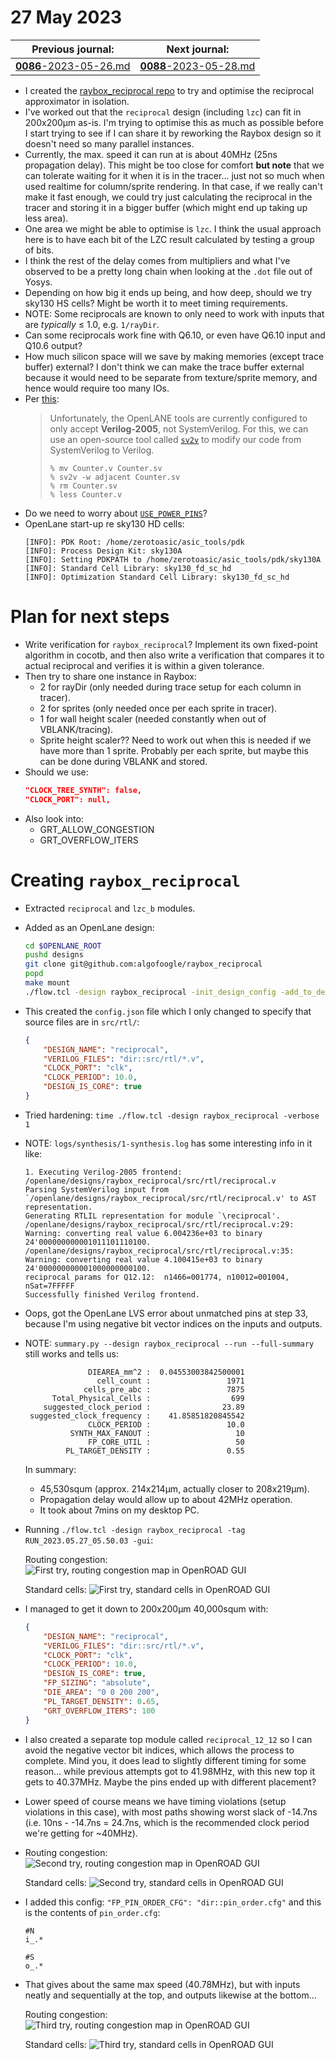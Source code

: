 # 27 May 2023

| Previous journal: | Next journal: |
|-|-|
| [**0086**-2023-05-26.md](./0086-2023-05-26.md) | [**0088**-2023-05-28.md](./0088-2023-05-28.md) |


*   I created the [raybox_reciprocal repo](https://github.com/algofoogle/raybox_reciprocal)
    to try and optimise the reciprocal approximator in isolation. 
*   I've worked out that the `reciprocal` design (including `lzc`) can fit in 200x200&micro;m
    as-is. I'm trying to optimise this as much as possible before I start trying to see if I
    can share it by reworking the Raybox design so it doesn't need so many parallel instances.
*   Currently, the max. speed it can run at is about 40MHz (25ns propagation delay).
    This might be too close for comfort **but note** that we can tolerate waiting for it when
    it is in the tracer... just not so much when used realtime for column/sprite rendering.
    In that case, if we really can't make it fast enough, we could try just calculating the
    reciprocal in the tracer and storing it in a bigger buffer (which might end up taking up
    less area).
*   One area we might be able to optimise is `lzc`. I think the usual approach here is to have
    each bit of the LZC result calculated by testing a group of bits.
*   I think the rest of the delay comes from multipliers and what I've observed to be a pretty
    long chain when looking at the `.dot` file out of Yosys.
*   Depending on how big it ends up being, and how deep, should we try sky130 HS cells?
    Might be worth it to meet timing requirements.
*   NOTE: Some reciprocals are known to only need to work with inputs that are *typically*
    &le; 1.0, e.g. `1/rayDir`.
*   Can some reciprocals work fine with Q6.10, or even have Q6.10 input and Q10.6 output?
*   How much silicon space will we save by making memories (except trace buffer) external?
    I don't think we can make the trace buffer external because it would need to be separate
    from texture/sprite memory, and hence would require too many IOs.
*   Per [this](https://cornell-c2s2.github.io/ece5745_sec7/#switching-over-to-openlane):
    >   Unfortunately, the OpenLANE tools are currently configured to only accept **Verilog-2005**,
    >   not SystemVerilog. For this, we can use an open-source tool called
    >   [`sv2v`](https://github.com/zachjs/sv2v) to modify our code from SystemVerilog to Verilog.
    >
    >   ```
    >   % mv Counter.v Counter.sv
    >   % sv2v -w adjacent Counter.sv
    >   % rm Counter.sv
    >   % less Counter.v
    >   ```
*   Do we need to worry about [`USE_POWER_PINS`](https://cornell-c2s2.github.io/ece5745_sec7/#switching-over-to-openlane:~:text=another%20change%20we%20have%20to%20make%20to%20our%20Verilog%20file%20is%20to%20explicitly%20tell%20the%20OpenLANE%20scripts%20what%20type%20of%20power%20we%20want%20routed%20to%20the%20cells%20in%20our%20design)?
*   OpenLane start-up re sky130 HD cells:
    ```
    [INFO]: PDK Root: /home/zerotoasic/asic_tools/pdk
    [INFO]: Process Design Kit: sky130A
    [INFO]: Setting PDKPATH to /home/zerotoasic/asic_tools/pdk/sky130A
    [INFO]: Standard Cell Library: sky130_fd_sc_hd
    [INFO]: Optimization Standard Cell Library: sky130_fd_sc_hd
    ```


# Plan for next steps

*   Write verification for `raybox_reciprocal`? Implement its own fixed-point algorithm in cocotb, and then
    also write a verification that compares it to actual reciprocal and verifies it is within a given tolerance.
*   Then try to share one instance in Raybox:
    *   2 for rayDir (only needed during trace setup for each column in tracer).
    *   2 for sprites (only needed once per each sprite in tracer).
    *   1 for wall height scaler (needed constantly when out of VBLANK/tracing).
    *   Sprite height scaler?? Need to work out when this is needed if we have more than 1 sprite.
        Probably per each sprite, but maybe this can be done during VBLANK and stored.
*   Should we use:
    ```json
    "CLOCK_TREE_SYNTH": false,
    "CLOCK_PORT": null,
    ```
*   Also look into:
    *   GRT_ALLOW_CONGESTION
    *   GRT_OVERFLOW_ITERS


# Creating `raybox_reciprocal`

*   Extracted `reciprocal` and `lzc_b` modules.
*   Added as an OpenLane design:
    ```bash
    cd $OPENLANE_ROOT
    pushd designs
    git clone git@github.com:algofoogle/raybox_reciprocal
    popd
    make mount
    ./flow.tcl -design raybox_reciprocal -init_design_config -add_to_designs
    ```
*   This created the `config.json` file which I only changed to specify that source files are
    in `src/rtl/`:
    ```json
    {
        "DESIGN_NAME": "reciprocal",
        "VERILOG_FILES": "dir::src/rtl/*.v",
        "CLOCK_PORT": "clk",
        "CLOCK_PERIOD": 10.0,
        "DESIGN_IS_CORE": true
    }

    ```
*   Tried hardening: `time ./flow.tcl -design raybox_reciprocal -verbose 1`
*   NOTE: `logs/synthesis/1-synthesis.log` has some interesting info in it like:
    ```
    1. Executing Verilog-2005 frontend: /openlane/designs/raybox_reciprocal/src/rtl/reciprocal.v
    Parsing SystemVerilog input from `/openlane/designs/raybox_reciprocal/src/rtl/reciprocal.v' to AST representation.
    Generating RTLIL representation for module `\reciprocal'.
    /openlane/designs/raybox_reciprocal/src/rtl/reciprocal.v:29: Warning: converting real value 6.004236e+03 to binary 24'000000000001011101110100.
    /openlane/designs/raybox_reciprocal/src/rtl/reciprocal.v:35: Warning: converting real value 4.100415e+03 to binary 24'000000000001000000000100.
    reciprocal params for Q12.12:  n1466=001774, n10012=001004, nSat=7FFFFF
    Successfully finished Verilog frontend.
    ```
*   Oops, got the OpenLane LVS error about unmatched pins at step 33, because I'm using negative bit vector indices
    on the inputs and outputs.
*   NOTE: `summary.py --design raybox_reciprocal --run --full-summary` still works and tells us:
    ```
                  DIEAREA_mm^2 :  0.04553003842500001
                    cell_count :                 1971
                 cells_pre_abc :                 7875
          Total_Physical_Cells :                  699
        suggested_clock_period :                23.89
     suggested_clock_frequency :    41.85851820845542
                  CLOCK_PERIOD :                 10.0
              SYNTH_MAX_FANOUT :                   10
                  FP_CORE_UTIL :                   50
             PL_TARGET_DENSITY :                 0.55
    ```
    In summary:
    *   45,530squm (approx. 214x214&micro;m, actually closer to 208x219&micro;m).
    *   Propagation delay would allow up to about 42MHz operation.
    *   It took about 7mins on my desktop PC.
*   Running `./flow.tcl -design raybox_reciprocal -tag RUN_2023.05.27_05.50.03 -gui`:

    Routing congestion:
    ![First try, routing congestion map in OpenROAD GUI](./i/0087-try1-congestion.png)

    Standard cells:
    ![First try, standard cells in OpenROAD GUI](./i/0087-try1-cells.png)
*   I managed to get it down to 200x200&micro;m 40,000squm with:
    ```json
    {
        "DESIGN_NAME": "reciprocal",
        "VERILOG_FILES": "dir::src/rtl/*.v",
        "CLOCK_PORT": "clk",
        "CLOCK_PERIOD": 10.0,
        "DESIGN_IS_CORE": true,
        "FP_SIZING": "absolute",
        "DIE_AREA": "0 0 200 200",
        "PL_TARGET_DENSITY": 0.65,
        "GRT_OVERFLOW_ITERS": 100
    }
    ```
*   I also created a separate top module called `reciprocal_12_12` so I can avoid the negative vector bit indices,
    which allows the process to complete. Mind you, it does lead to slightly different timing for some reason...
    while previous attempts got to 41.98MHz, with this new top it gets to 40.37MHz. Maybe the pins ended up with
    different placement?
*   Lower speed of course means we have timing violations (setup violations in this case), with most paths showing
    worst slack of -14.7ns (i.e. 10ns - -14.7ns = 24.7ns, which is the recommended clock period we're getting
    for ~40MHz).
*   Routing congestion:
    ![Second try, routing congestion map in OpenROAD GUI](./i/0087-try2-congestion.png)

    Standard cells:
    ![Second try, standard cells in OpenROAD GUI](./i/0087-try2-cells.png)
*   I added this config: `"FP_PIN_ORDER_CFG": "dir::pin_order.cfg"` and this is the contents of `pin_order.cfg`:
    ```
    #N
    i_.*

    #S
    o_.*

    ```
*   That gives about the same max speed (40.78MHz), but with inputs neatly and sequentially at the top,
    and outputs likewise at the bottom...

    Routing congestion:
    ![Third try, routing congestion map in OpenROAD GUI](./i/0087-try3-congestion.png)

    Standard cells:
    ![Third try, standard cells in OpenROAD GUI](./i/0087-try3-cells.png)
